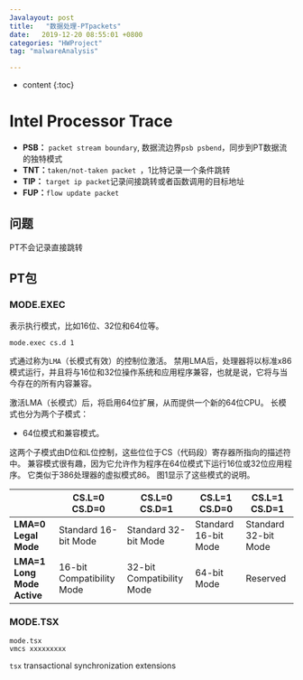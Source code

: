 ```yaml
---
Javalayout: post
title:   "数据处理-PTpackets"
date:   2019-12-20 08:55:01 +0800
categories: "HWProject"
tag: "malwareAnalysis"

---
```


* content
{:toc}






# Intel Processor Trace

* **PSB：** `packet stream boundary`, 数据流边界`psb psbend`，同步到PT数据流的独特模式
* **TNT：**`taken/not-taken packet `，1比特记录一个条件跳转
* **TIP：** `target ip packet`记录间接跳转或者函数调用的目标地址
* **FUP：**`flow update packet` 

## 问题

PT不会记录直接跳转

## PT包

### MODE.EXEC

表示执行模式，比如16位、32位和64位等。

```
mode.exec cs.d 1
```

式通过称为`LMA`（长模式有效）的控制位激活。 禁用LMA后，处理器将以标准x86模式运行，并且将与16位和32位操作系统和应用程序兼容，也就是说，它将与当今存在的所有内容兼容。 

激活LMA（长模式）后，将启用64位扩展，从而提供一个新的64位CPU。 长模式也分为两个子模式：

* 64位模式和兼容模式。 

这两个子模式由D位和L位控制，这些位位于CS（代码段）寄存器所指向的描述符中。 兼容模式很有趣，因为它允许作为程序在64位模式下运行16位或32位应用程序。 它类似于386处理器的虚拟模式86。 图1显示了这些模式的说明。

|                            | CS.L=0 CS.D=0             | CS.L=0 CS.D=1             | CS.L=1 CS.D=0        | CS.L=1 CS.D=1        |
| -------------------------- | ------------------------- | ------------------------- | -------------------- | -------------------- |
| **LMA=0** **Legal Mode**   | Standard 16-bit Mode      | Standard 32-bit Mode      | Standard 16-bit Mode | Standard 32-bit Mode |
| **LMA=1 Long Mode Active** | 16-bit Compatibility Mode | 32-bit Compatibility Mode | 64-bit Mode          | Reserved             |

### MODE.TSX

```
mode.tsx
vmcs xxxxxxxxx
```

`tsx` transactional synchronization extensions

